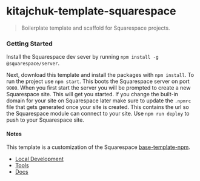 kitajchuk-template-squarespace
==============================

> Boilerplate template and scaffold for Squarespace projects.



### Getting Started

Install the Squarespace dev sever by running `npm install -g @squarespace/server`.

Next, download this template and install the packages with `npm install`. To run the project use `npm start`. This boots the Squarespace server on port `9000`. When you first start the server you will be prompted to create a new Squarespace site. This will get you started. If you change the built-in domain for your site on Squarespace later make sure to update the `.npmrc` file that gets generated once your site is created. This contains the url so the Squarespace module can connect to your site. Use `npm run deploy` to push to your Squarespace site.


#### Notes

This template is a customization of the Squarespace [base-template-npm](https://github.com/Squarespace/base-template-npm).

* [Local Development](https://developers.squarespace.com/local-development)
* [Tools](https://developers.squarespace.com/tools)
* [Docs](https://developers.squarespace.com/quick-start)
